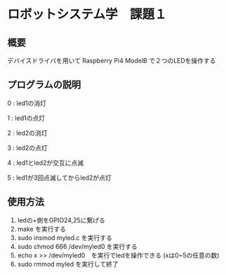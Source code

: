 # ロボットシステム学　課題１

## 概要
デバイスドライバを用いて Raspberry Pi4 ModelB で２つのLEDを操作する

## プログラムの説明
0 : led1の消灯

1 : led1の点灯

2 : led2の消灯

3 : led2の点灯

4 : led1とled2が交互に点滅

5 : led1が3回点滅してからled2が点灯

## 使用方法
1. ledの+側をGPIO24,25に繋げる
2. make を実行する
3. sudo insmod myled.c を実行する
4. sudo chmod 666 /dev/myled0 を実行する
5. echo x >> /dev/myled0　を実行でledを操作できる (xは0~5の任意の数)
6. sudo rmmod myled を実行して終了
